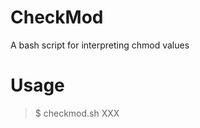 CheckMod
========

A bash script for interpreting chmod values

Usage
========
> $ checkmod.sh XXX

